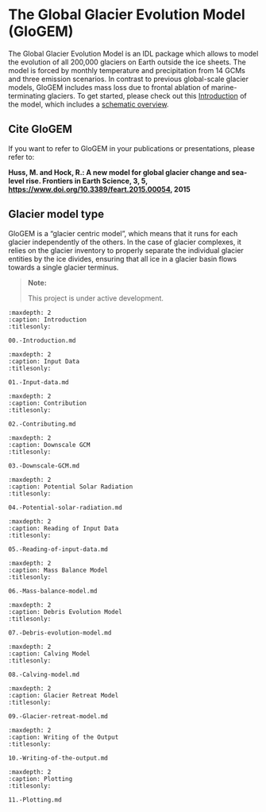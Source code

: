# The Global Glacier Evolution Model (GloGEM)

The Global Glacier Evolution Model is an IDL package which allows to model the evolution of all 200,000 glaciers on Earth outside the ice sheets. 
The model is forced by monthly temperature and precipitation from 14 GCMs and three emission scenarios. In contrast to previous global-scale glacier models, 
GloGEM includes mass loss due to frontal ablation of marine-terminating glaciers. To get started, please check out this [Introduction](00.-Introduction.md) of the model, 
which includes a [schematic overview](00.-Introduction.md#schematic-overview).

## Cite GloGEM

If you want to refer to GloGEM in your publications or presentations, please refer to:

**Huss, M. and Hock, R.: A new model for global glacier change and sea-level rise. Frontiers in Earth Science, 3, 5, https://www.doi.org/10.3389/feart.2015.00054, 2015**

## Glacier model type

GloGEM is a “glacier centric model”, which means that it runs for each glacier independently of the others. In the case of glacier complexes, 
it relies on the glacier inventory to properly separate the individual glacier entities by the ice divides, ensuring that all ice in a glacier 
basin flows towards a single glacier terminus.

> **Note:**
> 
> This project is under active development.

```{toctree}
:maxdepth: 2
:caption: Introduction
:titlesonly:

00.-Introduction.md
```

```{toctree}
:maxdepth: 2
:caption: Input Data
:titlesonly:

01.-Input-data.md
```

```{toctree}
:maxdepth: 2
:caption: Contribution
:titlesonly:

02.-Contributing.md
```

```{toctree}
:maxdepth: 2
:caption: Downscale GCM
:titlesonly:

03.-Downscale-GCM.md
```

```{toctree}
:maxdepth: 2
:caption: Potential Solar Radiation
:titlesonly:

04.-Potential-solar-radiation.md
```

```{toctree}
:maxdepth: 2
:caption: Reading of Input Data
:titlesonly:

05.-Reading-of-input-data.md
```

```{toctree}
:maxdepth: 2
:caption: Mass Balance Model
:titlesonly:

06.-Mass-balance-model.md
```

```{toctree}
:maxdepth: 2
:caption: Debris Evolution Model
:titlesonly:

07.-Debris-evolution-model.md
```

```{toctree}
:maxdepth: 2
:caption: Calving Model
:titlesonly:

08.-Calving-model.md
```

```{toctree}
:maxdepth: 2
:caption: Glacier Retreat Model
:titlesonly:

09.-Glacier-retreat-model.md
```

```{toctree}
:maxdepth: 2
:caption: Writing of the Output
:titlesonly:

10.-Writing-of-the-output.md
```

```{toctree}
:maxdepth: 2
:caption: Plotting
:titlesonly:

11.-Plotting.md
```